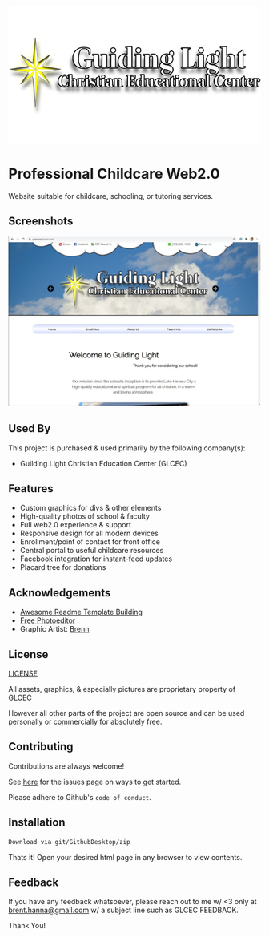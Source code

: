 
![Logo](https://github.com/Brehtyn/G.L.C.E.C./blob/main/assets/banner_1.png?raw=true)

    
# Professional Childcare Web2.0

Website suitable for childcare, schooling, or tutoring services. 


## Screenshots

![Website Screenshot](https://github.com/Brehtyn/G.L.C.E.C./blob/main/assets/SharedScreenshot.jpg?raw=true)

  
## Used By

This project is purchased & used primarily by the following company(s):

- Guilding Light Christian Education Center (GLCEC)



  
## Features

- Custom graphics for divs & other elements
- High-quality photos of school & faculty
- Full web2.0 experience & support
- Responsive design for all modern devices
- Enrollment/point of contact for front office
- Central portal to useful childcare resources
- Facebook integration for instant-feed updates
- Placard tree for donations


## Acknowledgements

 - [Awesome Readme Template Building](https://https://readme.so/)
 - [Free Photoeditor](https://www.photopea.com/)
 - Graphic Artist: [Brenn](https://www.instagram.com/night.of.the.living.brenn/)


  
## License

[LICENSE](https://github.com/Brehtyn/G.L.C.E.C./blob/main/license.txt)

All assets, graphics, & especially pictures are proprietary property of GLCEC

However all other parts of the project are open source and can be used personally or commercially for absolutely free. 
## Contributing

Contributions are always welcome!

See [here](https://github.com/Brehtyn/G.L.C.E.C./issues) for the issues page on ways to get started.

Please adhere to Github's `code of conduct`.

  
## Installation 

```bash 
Download via git/GithubDesktop/zip
```
    
Thats it! Open your desired html page in any browser to view contents.
## Feedback

If you have any feedback whatsoever, please reach out to me w/ <3 only 
at brent.hanna@gmail.com
w/ a subject line such as GLCEC FEEDBACK.

Thank You!

  
